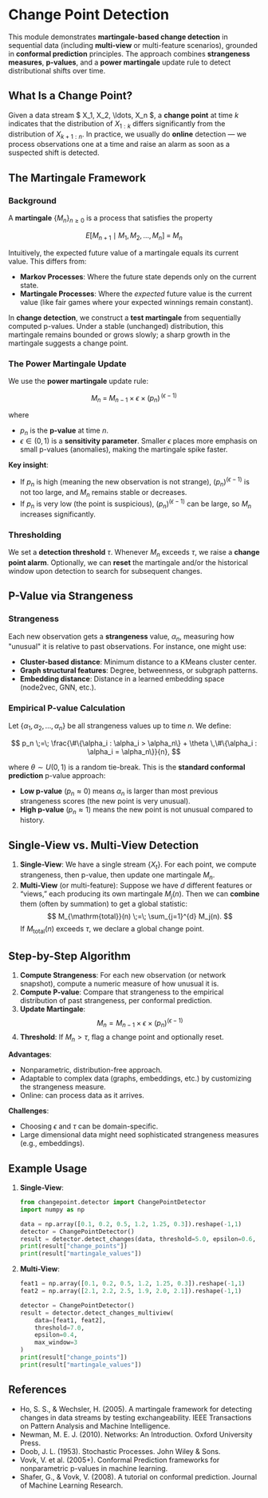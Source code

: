 # Change Point Detection

This module demonstrates **martingale-based change detection** in sequential data (including **multi-view** or multi-feature scenarios), grounded in **conformal prediction** principles. The approach combines **strangeness measures**, **p-values**, and a **power martingale** update rule to detect distributional shifts over time.

## What Is a Change Point?

Given a data stream $ X_1, X_2, \ldots, X_n $, a **change point** at time $k$ indicates that the distribution of $X_{1:k}$ differs significantly from the distribution of $X_{k+1:n}$. In practice, we usually do **online** detection — we process observations one at a time and raise an alarm as soon as a suspected shift is detected.

## The Martingale Framework

### Background

A **martingale** $\{M_n\}_{n \ge 0}$ is a process that satisfies the property

$$
E[M_{n+1} \mid M_1, M_2, \ldots, M_n] \;=\; M_n
$$

Intuitively, the expected future value of a martingale equals its current value. This differs from:

- **Markov Processes**: Where the future state depends only on the current state.
- **Martingale Processes**: Where the *expected* future value is the current value (like fair games where your expected winnings remain constant).

In **change detection**, we construct a **test martingale** from sequentially computed p-values. Under a stable (unchanged) distribution, this martingale remains bounded or grows slowly; a sharp growth in the martingale suggests a change point.

### The Power Martingale Update

We use the **power martingale** update rule:

$$
M_n \;=\; M_{n-1} \;\times\; \epsilon \;\times\; (p_n)^{\,(\epsilon - 1)}
$$

where

- $p_n$ is the **p-value** at time $n$.
- $\epsilon \in (0,1)$ is a **sensitivity parameter**. Smaller $\epsilon$ places more emphasis on small p-values (anomalies), making the martingale spike faster.

**Key insight**:  
- If $p_n$ is high (meaning the new observation is not strange), $(p_n)^{(\epsilon - 1)}$ is not too large, and $M_n$ remains stable or decreases.  
- If $p_n$ is very low (the point is suspicious), $(p_n)^{(\epsilon - 1)}$ can be large, so $M_n$ increases significantly.

### Thresholding

We set a **detection threshold** $\tau$. Whenever $M_n$ exceeds $\tau$, we raise a **change point alarm**. Optionally, we can **reset** the martingale and/or the historical window upon detection to search for subsequent changes.

## P-Value via Strangeness

### Strangeness

Each new observation gets a **strangeness** value, $\alpha_n$, measuring how "unusual" it is relative to past observations. For instance, one might use:

- **Cluster-based distance**: Minimum distance to a KMeans cluster center.
- **Graph structural features**: Degree, betweenness, or subgraph patterns.
- **Embedding distance**: Distance in a learned embedding space (node2vec, GNN, etc.).

### Empirical P-value Calculation

Let $\{\alpha_1, \alpha_2, \ldots, \alpha_n\}$ be all strangeness values up to time $n$. We define:

$$
p_n \;=\; \frac{\#\{\alpha_i : \alpha_i > \alpha_n\} + \theta \,\#\{\alpha_i : \alpha_i = \alpha_n\}}{n},
$$

where $\theta \sim U(0,1)$ is a random tie-break. This is the **standard conformal prediction** p-value approach:

- **Low p-value** ($p_n \approx 0$) means $\alpha_n$ is larger than most previous strangeness scores (the new point is very unusual).
- **High p-value** ($p_n \approx 1$) means the new point is not unusual compared to history.

## Single-View vs. Multi-View Detection

1. **Single-View**: We have a single stream $\{X_t\}$. For each point, we compute strangeness, then p-value, then update one martingale $M_n$.
2. **Multi-View** (or multi-feature): Suppose we have $d$ different features or “views,” each producing its own martingale $M_j(n)$. Then we can **combine** them (often by summation) to get a global statistic:
   $$
     M_{\mathrm{total}}(n) \;=\; \sum_{j=1}^{d} M_j(n).
   $$
   If $M_{\mathrm{total}}(n)$ exceeds $\tau$, we declare a global change point.

## Step-by-Step Algorithm

1. **Compute Strangeness**: For each new observation (or network snapshot), compute a numeric measure of how unusual it is.
2. **Compute P-value**: Compare that strangeness to the empirical distribution of past strangeness, per conformal prediction.
3. **Update Martingale**: 
   $$
     M_n = M_{n-1} \times \epsilon \times \bigl(p_n\bigr)^{(\epsilon - 1)}
   $$
4. **Threshold**: If $M_n > \tau$, flag a change point and optionally reset.

**Advantages**:
- Nonparametric, distribution-free approach.
- Adaptable to complex data (graphs, embeddings, etc.) by customizing the strangeness measure.
- Online: can process data as it arrives.

**Challenges**:
- Choosing $\epsilon$ and $\tau$ can be domain-specific.
- Large dimensional data might need sophisticated strangeness measures (e.g., embeddings).

## Example Usage

1. **Single-View**:
   ```python
   from changepoint.detector import ChangePointDetector
   import numpy as np

   data = np.array([0.1, 0.2, 0.5, 1.2, 1.25, 0.3]).reshape(-1,1)
   detector = ChangePointDetector()
   result = detector.detect_changes(data, threshold=5.0, epsilon=0.6, max_window=3)
   print(result["change_points"])
   print(result["martingale_values"])
   ```

2. **Multi-View**:
    ```python
    feat1 = np.array([0.1, 0.2, 0.5, 1.2, 1.25, 0.3]).reshape(-1,1)
    feat2 = np.array([2.1, 2.2, 2.5, 1.9, 2.0, 2.1]).reshape(-1,1)

    detector = ChangePointDetector()
    result = detector.detect_changes_multiview(
        data=[feat1, feat2],
        threshold=7.0,
        epsilon=0.4,
        max_window=3
    )
    print(result["change_points"])
    print(result["martingale_values"])
    ```

## References

- Ho, S. S., & Wechsler, H. (2005). A martingale framework for detecting changes in data streams by testing exchangeability. IEEE Transactions on Pattern Analysis and Machine Intelligence.
- Newman, M. E. J. (2010). Networks: An Introduction. Oxford University Press.
- Doob, J. L. (1953). Stochastic Processes. John Wiley & Sons.
- Vovk, V. et al. (2005+). Conformal Prediction frameworks for nonparametric p-values in machine learning.
- Shafer, G., & Vovk, V. (2008). A tutorial on conformal prediction. Journal of Machine Learning Research.
